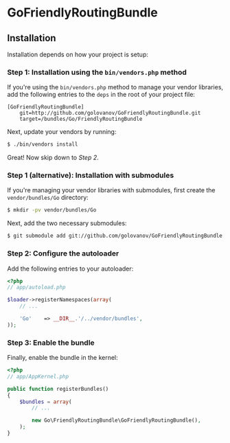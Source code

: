GoFriendlyRoutingBundle
===============

## Installation

Installation depends on how your project is setup:

### Step 1: Installation using the `bin/vendors.php` method

If you're using the `bin/vendors.php` method to manage your vendor libraries,
add the following entries to the `deps` in the root of your project file:

```
[GoFriendlyRoutingBundle]
    git=http://github.com/golovanov/GoFriendlyRoutingBundle.git
    target=/bundles/Go/FriendlyRoutingBundle
```

Next, update your vendors by running:

``` bash
$ ./bin/vendors install
```

Great! Now skip down to *Step 2*.

### Step 1 (alternative): Installation with submodules

If you're managing your vendor libraries with submodules, first create the
`vendor/bundles/Go` directory:

``` bash
$ mkdir -pv vendor/bundles/Go
```

Next, add the two necessary submodules:

``` bash
$ git submodule add git://github.com/golovanov/GoFriendlyRoutingBundle.git vendor/bundles/Go/FriendlyRoutingBundle
```

### Step 2: Configure the autoloader

Add the following entries to your autoloader:

``` php
<?php
// app/autoload.php

$loader->registerNamespaces(array(
    // ...

    'Go'    => __DIR__.'/../vendor/bundles',
));
```

### Step 3: Enable the bundle

Finally, enable the bundle in the kernel:

``` php
<?php
// app/AppKernel.php

public function registerBundles()
{
    $bundles = array(
        // ...

        new Go\FriendlyRoutingBundle\GoFriendlyRoutingBundle(),
    );
}
```
